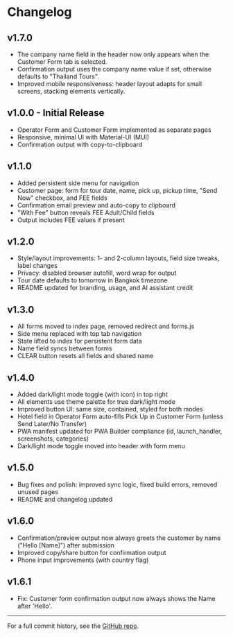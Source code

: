 # Changelog

## v1.7.0
- The company name field in the header now only appears when the Customer Form tab is selected.
- Confirmation output uses the company name value if set, otherwise defaults to "Thailand Tours".
- Improved mobile responsiveness: header layout adapts for small screens, stacking elements vertically.

## v1.0.0 - Initial Release
- Operator Form and Customer Form implemented as separate pages
- Responsive, minimal UI with Material-UI (MUI)
- Confirmation output with copy-to-clipboard

## v1.1.0
- Added persistent side menu for navigation
- Customer page: form for tour date, name, pick up, pickup time, "Send Now" checkbox, and FEE fields
- Confirmation email preview and auto-copy to clipboard
- "With Fee" button reveals FEE Adult/Child fields
- Output includes FEE values if present

## v1.2.0
- Style/layout improvements: 1- and 2-column layouts, field size tweaks, label changes
- Privacy: disabled browser autofill, word wrap for output
- Tour date defaults to tomorrow in Bangkok timezone
- README updated for branding, usage, and AI assistant credit

## v1.3.0
- All forms moved to index page, removed redirect and forms.js
- Side menu replaced with top tab navigation
- State lifted to index for persistent form data
- Name field syncs between forms
- CLEAR button resets all fields and shared name

## v1.4.0
- Added dark/light mode toggle (with icon) in top right
- All elements use theme palette for true dark/light mode
- Improved button UI: same size, contained, styled for both modes
- Hotel field in Operator Form auto-fills Pick Up in Customer Form (unless Send Later/No Transfer)
- PWA manifest updated for PWA Builder compliance (id, launch_handler, screenshots, categories)
- Dark/light mode toggle moved into header with form menu

## v1.5.0
- Bug fixes and polish: improved sync logic, fixed build errors, removed unused pages
- README and changelog updated

## v1.6.0
- Confirmation/preview output now always greets the customer by name ("Hello [Name]") after submission
- Improved copy/share button for confirmation output
- Phone input improvements (with country flag)

## v1.6.1
- Fix: Customer form confirmation output now always shows the Name after 'Hello'.

---

For a full commit history, see the [GitHub repo](https://github.com/majidorc/text-generator/commits/main). 